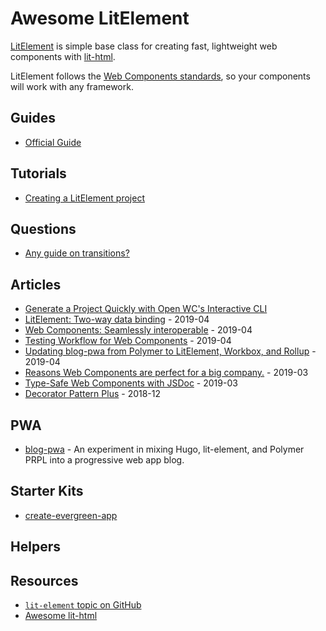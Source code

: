 # Awesome LitElement

[LitElement](https://github.com/polymer/lit-element) is simple base class for creating fast, lightweight web components with [lit-html](https://github.com/polymer/lit-html).

LitElement follows the [Web Components standards](https://github.com/w3c/webcomponents), so your components will work with any framework.

## Guides

- [Official Guide](https://lit-element.polymer-project.org/guide)

## Tutorials

- [Creating a LitElement project](https://vaadin.com/tutorials/lit-element)

## Questions

- [Any guide on transitions?](https://github.com/Polymer/lit-element/issues/653)

## Articles
- [Generate a Project Quickly with Open WC's Interactive CLI](https://toddpress.hashnode.dev/generate-a-litelement-project-faster-than-sunlight)
- [LitElement: Two-way data binding](https://medium.com/collaborne-engineering/litelement-two-way-data-binding-48aec4692f7e) - 2019-04
- [Web Components: Seamlessly interoperable](https://medium.com/@sergicontre/web-components-seamlessly-interoperable-82efd6989ca4) - 2019-04
- [Testing Workflow for Web Components](https://dev.to/open-wc/testing-workflow-for-web-components-g73) - 2019-04
- [Updating blog-pwa from Polymer to LitElement, Workbox, and Rollup](https://justinribeiro.com/chronicle/2019/04/11/updating-blog-pwa-from-polymer-to-litelement-workbox-and-rollup/) - 2019-04
- [Reasons Web Components are perfect for a big company.](https://medium.com/@sergicontre/reasons-web-components-are-perfect-for-a-big-company-28790d712ad5) - 2019-03
- [Type-Safe Web Components with JSDoc](https://dev.to/dakmor/type-safe-web-components-with-jsdoc-4icf) - 2019-03
- [Decorator Pattern Plus](https://medium.com/@westbrook/decorator-pattern-plus-816eefc89824) - 2018-12

## PWA

- [blog-pwa](https://github.com/justinribeiro/blog-pwa) - An experiment in mixing Hugo, lit-element, and Polymer PRPL into a progressive web app blog.

## Starter Kits

- [create-evergreen-app](https://github.com/ProjectEvergreen/create-evergreen-app)

## Helpers

## Resources

- [`lit-element` topic on GitHub](https://github.com/topics/lit-element)
- [Awesome lit-html](https://github.com/web-padawan/awesome-lit-html)
